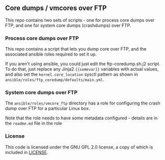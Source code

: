 

## Core dumps / vmcores over FTP

This repo contains two sets of scripts - one for process core dumps over FTP,
and one for system core dumps (crashdumps) over FTP.


### Process core dumps over FTP

This repo contains a script that lets you dump core over FTP, and the associated ansible roles required to set it up.

If you aren't using ansible, you could just edit the ftp-coredump.sh.j2 script. To do that, just replace any Jinja2 `{{somevar}}` variables with actual values, and also set the `kernel.core_location` sysctl pattern as shown in `ansible/roles/ftp_coredump/defaults/main.yml`.


### System core dumps over FTP

The `ansible/roles/vmcore_ftp` directory has a role for configuring the crash
dump over FTP for a particular Linux box.

Note that the role needs to have some metadata configured - details are in the
`readme.md` file in the role


### License

This code is licensed under the GNU GPL 2.0 license, a copy of which is included in [LICENSE](LICENSE).
